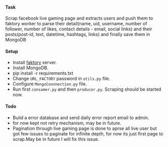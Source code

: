 #### Task

Scrap facebook live gaming page and extracts users and push them to faktory worker to parse their 
detail(name, uid, username, number of follower, number of likes, contact details - email, social links) 
and their posts(post-id, text, datetime, hashtags, links) and finally save them in MongoDB

#### Setup

* Install [faktory](https://github.com/contribsys/faktory) server.
* Install MongoDB.
* pip install -r requirements.txt
* Change `URL_FACTORY` password in `utils.py` file.
* Configure `MongoConnnection.py` file.
* Run first `consumer.py` and then `producer.py`. Scraping should be started now.

#### Todo 
* Build a error database and send daily error report email to admin.
* for now kept not retry mechanism, may be in future.
* Pagination through live gaming page is done to aprse all live user 
but got few issues to paginate for infinite depth, for now its just first page to scrap.May be in future I will fix this issue.



